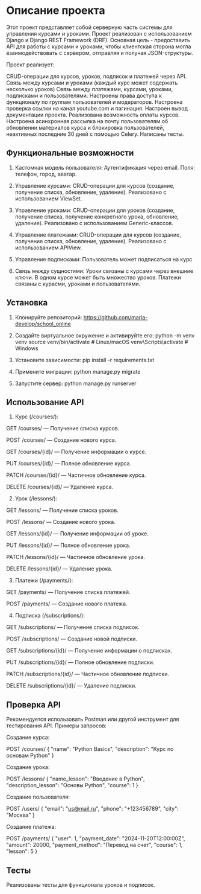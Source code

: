 # Описание проекта

Этот проект представляет собой серверную часть системы для управления курсами и уроками. 
Проект реализован с использованием Django и Django REST Framework (DRF). 
Основная цель - предоставить API для работы с курсами и уроками, 
чтобы клиентская сторона могла взаимодействовать с сервером, 
отправляя и получая JSON-структуры.

Проект реализует:

CRUD-операции для курсов, уроков, подписок и платежей через API.
Связь между курсами и уроками (каждый курс может содержать несколько уроков)
Связь между платежами, курсами, уроками, подписками и пользователями.
Настроены права доступа к функционалу по группам пользователей и модераторов.
Настроена проверка ссылки на канал youtube.com и пагинация.
Настроен вывод документации проекта.
Реализована возможность оплаты курсов.
Настроена асинхронная рассылка на почту пользователям об обновлении материалов курса 
и блокировка пользователей, неактивных последние 30 дней с помощью Celery.
Написаны тесты.

## Функциональные возможности

1. Кастомная модель пользователя:
Аутентификация через email.
Поля: телефон, город, аватар.

2. Управление курсами:
CRUD-операции для курсов (создание, получение списка, обновление, удаление).
Реализовано с использованием ViewSet.

3. Управление уроками:
CRUD-операции для уроков (создание, получение списка, получение конкретного урока, обновление, удаление).
Реализовано с использованием Generic-классов.

4. Управление платежами:
CRUD-операции для курсов (создание, получение списка, обновление, удаление).
Реализовано с использованием APIView.

5. Управление подписками:
Пользователь может подписаться на курс

6. Связь между сущностями:
Уроки связаны с курсами через внешние ключи.
В одном курсе может быть множество уроков.
Платежи связаны с курасми, уроками и пользователями.

## Установка

1. Клонируйте репозиторий:
https://github.com/maria-develop/school_online

2. Создайте виртуальное окружение и активируйте его:
python -m venv venv
source venv/bin/activate  # Linux/macOS
venv\Scripts\activate  # Windows

3. Установите зависимости:
pip install -r requirements.txt

4. Примените миграции:
python manage.py migrate

5. Запустите сервер:
python manage.py runserver


## Использование API

1. Курс (/courses/):

GET /courses/ — Получение списка курсов.

POST /courses/ — Создание нового курса.

GET /courses/{id}/ — Получение информации о курсе.

PUT /courses/{id}/ — Полное обновление курса.

PATCH /courses/{id}/ — Частичное обновление курса.

DELETE /courses/{id}/ — Удаление курса.

2. Урок (/lessons/):

GET /lessons/ — Получение списка уроков.

POST /lessons/ — Создание нового урока.

GET /lessons/{id}/ — Получение информации об уроке.

PUT /lessons/{id}/ — Полное обновление урока.

PATCH /lessons/{id}/ — Частичное обновление урока.

DELETE /lessons/{id}/ — Удаление урока.

3. Платежи (/payments/):

GET /payments/ — Получение списка платежей.

POST /payments/ — Создание нового платежа.

4. Подписка (/subscriptions/):

GET /subscriptions/ — Получение списка подписок.

POST /subscriptions/ — Создание новой подписки.

GET /subscriptions/{id}/ — Получение информации о подписках.

PUT /subscriptions/{id}/ — Полное обновление подписки.

PATCH /subscriptions/{id}/ — Частичное обновление подписки.

DELETE /subscriptions/{id}/ — Удаление подписки.


## Проверка API
Рекомендуется использовать Postman или другой инструмент для тестирования API.
Примеры запросов:

Создание курса:

POST /courses/
{
    "name": "Python Basics",
    "description": "Курс по основам Python"
}

Создание урока:

POST /lessons/
{
    "name_lesson": "Введение в Python",
    "description_lesson": "Основы Python",
    "course": 1
}

Создание пользователя:

POST /users/
{
    "email": "us@mail.ru",
    "phone": "+123456789",
    "city": "Москва"
}

Создание платежа:

POST /payments/
{
    "user": 1,
    "payment_date": "2024-11-20T12:00:00Z",
    "amount": 20000,
    "payment_method": "Перевод на счет",
    "course": 1,
    "lesson": 5
}

## Тесты
Реализованы тесты для функционала уроков и подписок.